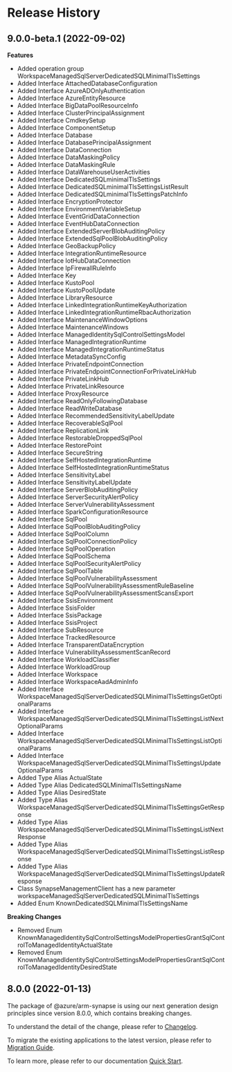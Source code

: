 # Release History
    
## 9.0.0-beta.1 (2022-09-02)
    
**Features**

  - Added operation group WorkspaceManagedSqlServerDedicatedSQLMinimalTlsSettings
  - Added Interface AttachedDatabaseConfiguration
  - Added Interface AzureADOnlyAuthentication
  - Added Interface AzureEntityResource
  - Added Interface BigDataPoolResourceInfo
  - Added Interface ClusterPrincipalAssignment
  - Added Interface CmdkeySetup
  - Added Interface ComponentSetup
  - Added Interface Database
  - Added Interface DatabasePrincipalAssignment
  - Added Interface DataConnection
  - Added Interface DataMaskingPolicy
  - Added Interface DataMaskingRule
  - Added Interface DataWarehouseUserActivities
  - Added Interface DedicatedSQLminimalTlsSettings
  - Added Interface DedicatedSQLminimalTlsSettingsListResult
  - Added Interface DedicatedSQLminimalTlsSettingsPatchInfo
  - Added Interface EncryptionProtector
  - Added Interface EnvironmentVariableSetup
  - Added Interface EventGridDataConnection
  - Added Interface EventHubDataConnection
  - Added Interface ExtendedServerBlobAuditingPolicy
  - Added Interface ExtendedSqlPoolBlobAuditingPolicy
  - Added Interface GeoBackupPolicy
  - Added Interface IntegrationRuntimeResource
  - Added Interface IotHubDataConnection
  - Added Interface IpFirewallRuleInfo
  - Added Interface Key
  - Added Interface KustoPool
  - Added Interface KustoPoolUpdate
  - Added Interface LibraryResource
  - Added Interface LinkedIntegrationRuntimeKeyAuthorization
  - Added Interface LinkedIntegrationRuntimeRbacAuthorization
  - Added Interface MaintenanceWindowOptions
  - Added Interface MaintenanceWindows
  - Added Interface ManagedIdentitySqlControlSettingsModel
  - Added Interface ManagedIntegrationRuntime
  - Added Interface ManagedIntegrationRuntimeStatus
  - Added Interface MetadataSyncConfig
  - Added Interface PrivateEndpointConnection
  - Added Interface PrivateEndpointConnectionForPrivateLinkHub
  - Added Interface PrivateLinkHub
  - Added Interface PrivateLinkResource
  - Added Interface ProxyResource
  - Added Interface ReadOnlyFollowingDatabase
  - Added Interface ReadWriteDatabase
  - Added Interface RecommendedSensitivityLabelUpdate
  - Added Interface RecoverableSqlPool
  - Added Interface ReplicationLink
  - Added Interface RestorableDroppedSqlPool
  - Added Interface RestorePoint
  - Added Interface SecureString
  - Added Interface SelfHostedIntegrationRuntime
  - Added Interface SelfHostedIntegrationRuntimeStatus
  - Added Interface SensitivityLabel
  - Added Interface SensitivityLabelUpdate
  - Added Interface ServerBlobAuditingPolicy
  - Added Interface ServerSecurityAlertPolicy
  - Added Interface ServerVulnerabilityAssessment
  - Added Interface SparkConfigurationResource
  - Added Interface SqlPool
  - Added Interface SqlPoolBlobAuditingPolicy
  - Added Interface SqlPoolColumn
  - Added Interface SqlPoolConnectionPolicy
  - Added Interface SqlPoolOperation
  - Added Interface SqlPoolSchema
  - Added Interface SqlPoolSecurityAlertPolicy
  - Added Interface SqlPoolTable
  - Added Interface SqlPoolVulnerabilityAssessment
  - Added Interface SqlPoolVulnerabilityAssessmentRuleBaseline
  - Added Interface SqlPoolVulnerabilityAssessmentScansExport
  - Added Interface SsisEnvironment
  - Added Interface SsisFolder
  - Added Interface SsisPackage
  - Added Interface SsisProject
  - Added Interface SubResource
  - Added Interface TrackedResource
  - Added Interface TransparentDataEncryption
  - Added Interface VulnerabilityAssessmentScanRecord
  - Added Interface WorkloadClassifier
  - Added Interface WorkloadGroup
  - Added Interface Workspace
  - Added Interface WorkspaceAadAdminInfo
  - Added Interface WorkspaceManagedSqlServerDedicatedSQLMinimalTlsSettingsGetOptionalParams
  - Added Interface WorkspaceManagedSqlServerDedicatedSQLMinimalTlsSettingsListNextOptionalParams
  - Added Interface WorkspaceManagedSqlServerDedicatedSQLMinimalTlsSettingsListOptionalParams
  - Added Interface WorkspaceManagedSqlServerDedicatedSQLMinimalTlsSettingsUpdateOptionalParams
  - Added Type Alias ActualState
  - Added Type Alias DedicatedSQLMinimalTlsSettingsName
  - Added Type Alias DesiredState
  - Added Type Alias WorkspaceManagedSqlServerDedicatedSQLMinimalTlsSettingsGetResponse
  - Added Type Alias WorkspaceManagedSqlServerDedicatedSQLMinimalTlsSettingsListNextResponse
  - Added Type Alias WorkspaceManagedSqlServerDedicatedSQLMinimalTlsSettingsListResponse
  - Added Type Alias WorkspaceManagedSqlServerDedicatedSQLMinimalTlsSettingsUpdateResponse
  - Class SynapseManagementClient has a new parameter workspaceManagedSqlServerDedicatedSQLMinimalTlsSettings
  - Added Enum KnownDedicatedSQLMinimalTlsSettingsName

**Breaking Changes**

  - Removed Enum KnownManagedIdentitySqlControlSettingsModelPropertiesGrantSqlControlToManagedIdentityActualState
  - Removed Enum KnownManagedIdentitySqlControlSettingsModelPropertiesGrantSqlControlToManagedIdentityDesiredState
    
    
## 8.0.0 (2022-01-13)

The package of @azure/arm-synapse is using our next generation design principles since version 8.0.0, which contains breaking changes.

To understand the detail of the change, please refer to [Changelog](https://aka.ms/js-track2-changelog).

To migrate the existing applications to the latest version, please refer to [Migration Guide](https://aka.ms/js-track2-migration-guide).

To learn more, please refer to our documentation [Quick Start](https://aka.ms/js-track2-quickstart).
